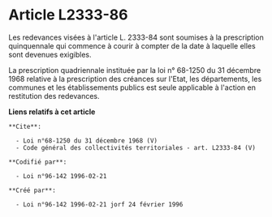 # Article L2333-86

Les redevances visées à l'article L. 2333-84 sont soumises à la prescription quinquennale qui commence à courir à compter de
la date à laquelle elles sont devenues exigibles. 

La prescription quadriennale instituée par la loi n° 68-1250 du 31 décembre 1968 relative à la prescription des créances sur
l'Etat, les départements, les communes et les établissements publics est seule applicable à l'action en restitution des
redevances.

**Liens relatifs à cet article**

	**Cite**:

	  - Loi n°68-1250 du 31 décembre 1968 (V)
	  - Code général des collectivités territoriales - art. L2333-84 (V)

	**Codifié par**:

	  - Loi n°96-142 1996-02-21

	**Créé par**:

	  - Loi n°96-142 1996-02-21 jorf 24 février 1996
